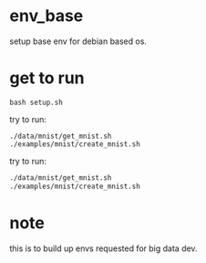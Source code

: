 # env_base
setup base env for debian based os.

# get to run
```
bash setup.sh
```
try to run:

    ./data/mnist/get_mnist.sh
    ./examples/mnist/create_mnist.sh

try to run:
```bash
./data/mnist/get_mnist.sh
./examples/mnist/create_mnist.sh
```

# note
this is to build up envs requested for big data dev. 
